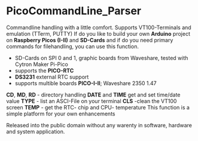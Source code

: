 # PicoCommandLine_Parser
Commandline handling with a little comfort. Supports VT100-Terminals and emulation (TTerm, PUTTY)
If do you like to build your own **Arduino** project on **Raspberry Picos (I-II)** and **SD-Cards** and if do you need primary commands for filehandling, you can use this function.
- SD-Cards on SPI 0 and 1, graphic boards from Waveshare, tested with Cytron Maker Pi-Pico 
- supports the **PICO-RTC**
- **DS3231** external RTC support 
- supports multible boards **PICO-I-II**; Waveshare 2350 1.47
  
**CD**, **MD**, **RD** - directory handling
**DATE** and **TIME** get and set time/date value
**TYPE** - list an ASCI-File on your terminal
**CLS** -clean the VT100 screen
**TEMP** - get the RTC- chip and CPU- temperature
This function is a simple platform for your own enhancements

Released into the public domain without any warenty in software, hardware and system application.
